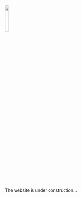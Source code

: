 <div align="left"> 
<img src=https://raw.githubusercontent.com/riggraz/no-style-please/master/logo.png?raw=true width=15%/> 
</div>

The website is under construction...
